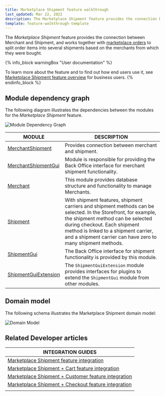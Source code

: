 ```yaml
---
title: Marketplace Shipment feature walkthrough
last_updated: Mar 22, 2022
description: The Marketplace Shipment feature provides the connection between Merchant and Shipment.
template: feature-walkthrough-template
---
```


The *Marketplace Shipment* feature provides the connection between Merchant and Shipment, and works together with [marketplace orders](/docs/marketplace/dev/feature-walkthroughs/{{page.version}}/marketplace-order-management-feature-walkthrough/marketplace-order-management-feature-walkthrough.html) to split order items into several shipments based on the merchants from which they were bought.

{% info_block warningBox "User documentation" %}

To learn more about the feature and to find out how end users use it, see [Marketplace Shipment feature overview](/docs/marketplace/user/features/{{page.version}}/marketplace-shipment-feature-overview.html) for business users.
{% endinfo_block %}

## Module dependency graph

The following diagram illustrates the dependencies between the modules for the *Marketplace Shipment* feature.

![Module Dependency Graph](https://confluence-connect.gliffy.net/embed/image/448f4d60-ebdb-4380-bfc9-21b6c49ddf3f.png?utm_medium=live&utm_source=confluence)

<div class="width-100">

| MODULE     | DESCRIPTION                |
|------------|----------------------------|
| [MerchantShipment](https://github.com/spryker/merchant-shipment) |  Provides connection between merchant and shipment.  |
| [MerchantShipmentGui](https://github.com/spryker/merchant-shipment-gui) |  Module is responsible for providing the Back Office interface for merchant shipment functionality.  |
| [Merchant](https://github.com/spryker/merchant) | This module provides database structure and functionality to manage Merchants.  |
| [Shipment](https://github.com/spryker/shipment) | With shipment features, shipment carriers and shipment methods can be selected. In the Storefront, for example, the shipment method can be selected during checkout. Each shipment method is linked to a shipment carrier, and a shipment carrier can have zero to many shipment methods.  |
| [ShipmentGui](https://github.com/spryker/shipment-gui) | The Back Office interface for shipment functionality is provided by this module. |
| [ShipmentGuiExtension](https://github.com/spryker/shipment-gui-extension) | The `ShipmentGuiExtension` module provides interfaces for plugins to extend the `ShipmentGui` module from other modules. |

</div>

## Domain model

The following schema illustrates the Marketplace Shipment domain model:

![Domain Model](https://confluence-connect.gliffy.net/embed/image/bc12cbec-87e4-4913-9885-e1986df6f464.png?utm_medium=live&utm_source=confluence)

## Related Developer articles

|INTEGRATION GUIDES  |
|---------|
| [Marketplace Shipment feature integration](/docs/marketplace/dev/feature-integration-guides/{{page.version}}/marketplace-shipment-feature-integration.html) |  |
| [Marketplace Shipment + Cart feature integration](/docs/marketplace/dev/feature-integration-guides/{{page.version}}/marketplace-shipment-cart-feature-integration.html) |  |
| [Marketplace Shipment + Customer feature integration](/docs/marketplace/dev/feature-integration-guides/{{page.version}}/marketplace-shipment-customer-feature-integration.html) |   |
| [Marketplace Shipment + Checkout feature integration](/docs/marketplace/dev/feature-integration-guides/{{page.version}}/marketplace-shipment-checkout-feature-integration.html) |  |
|    |    |    |    |
